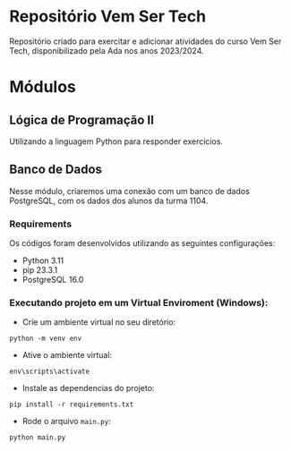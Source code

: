 # Repositório Vem Ser Tech
Repositório criado para exercitar e adicionar atividades do curso Vem Ser Tech, disponibilizado pela Ada nos anos 2023/2024.

# Módulos
## Lógica de Programação II
Utilizando a linguagem Python para responder exercícios.

## Banco de Dados
Nesse módulo, criaremos uma conexão com um banco de dados PostgreSQL, com os dados dos alunos da turma 1104.

### Requirements
Os códigos foram desenvolvidos utilizando as seguintes configurações:

- Python 3.11
- pip 23.3.1
- PostgreSQL 16.0

### Executando projeto em um Virtual Enviroment (Windows):

- Crie um ambiente virtual no seu diretório: 
```
python -m venv env
 ```
- Ative o ambiente virtual: 
```
env\scripts\activate
 ```
- Instale as dependencias do projeto:
```
pip install -r requirements.txt
 ```
- Rode o arquivo `main.py`:
```
python main.py
```
